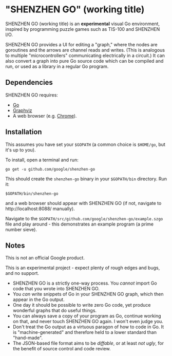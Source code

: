 # "SHENZHEN GO" (working title)

SHENZHEN GO (working title) is an **experimental** visual Go environment, 
inspired by programming puzzle games such as TIS-100 and SHENZHEN I/O.

SHENZHEN GO provides a UI for editing a "graph," where the nodes are 
goroutines and the arrows are channel reads and writes. (This is analogous
to multiple "microcontrollers" communicating electrically in a circuit.)
It can also convert a graph into pure Go source code which can be compiled 
and run, or used as a library in a regular Go program.

## Dependencies

SHENZHEN GO requires:

*   [Go](https://golang.org/)
*   [Graphviz](http://graphviz.org/)
*   A web browser (e.g. [Chrome](https://www.google.com/chrome)).

## Installation

This assumes you have set your `$GOPATH` (a common choice is `$HOME/go`, but it's up to you).

To install, open a terminal and run:

    go get -u github.com/google/shenzhen-go

This should create the `shenzhen-go` binary in your `$GOPATH/bin` directory.
Run it:

    $GOPATH/bin/shenzhen-go

and a web browser should appear with SHENZHEN GO (if not, navigate to 
http://localhost:8088/ manually).

Navigate to the `$GOPATH/src/github.com/google/shenzhen-go/example.szgo` 
file and play around - this demonstrates an example program (a prime number sieve).

## Notes

This is not an official Google product.

This is an experimental project - expect plenty of rough edges and bugs, and no support.

*   SHENZHEN GO is a strictly one-way process. You *cannot* import Go code that you 
    wrote into SHENZHEN GO. 
*   You *can* write snippets of Go in your SHENZHEN GO graph, which then appear in the 
    Go output.
*   One day it should be possible to write zero Go code, yet produce wonderful graphs
    that do useful things.
*   You can always save a copy of your program as Go, continue working on that, and 
    never touch SHENZHEN GO again. I won't even judge you.
*   Don't treat the Go output as a virtuous paragon of how to code in Go. It is
    "machine-generated" and therefore held to a lower standard than "hand-made".
*   The JSON-based file format aims to be *diffable*, or at least *not ugly*, for the 
    benefit of source control and code review.
